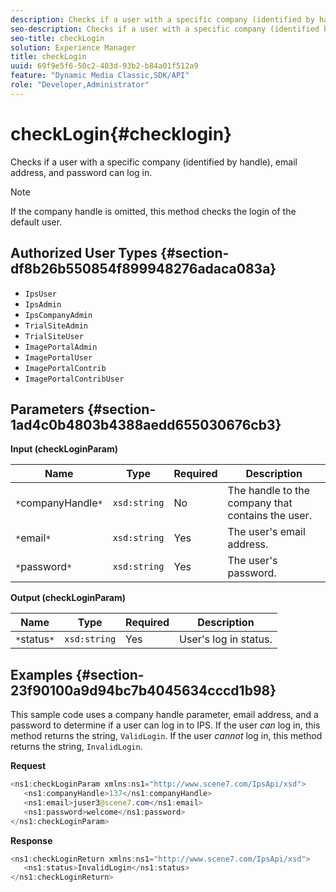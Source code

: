 ```yaml
---
description: Checks if a user with a specific company (identified by handle), email address, and password can log in.
seo-description: Checks if a user with a specific company (identified by handle), email address, and password can log in.
seo-title: checkLogin
solution: Experience Manager
title: checkLogin
uuid: 69f9e5f6-50c2-403d-93b2-b84a01f512a9
feature: "Dynamic Media Classic,SDK/API"
role: "Developer,Administrator"
---
```


# checkLogin{#checklogin}

Checks if a user with a specific company (identified by handle), email address, and password can log in.

>[!NOTE]
>
>If the company handle is omitted, this method checks the login of the default user.

## Authorized User Types {#section-df8b26b550854f899948276adaca083a}

* `IpsUser` 
* `IpsAdmin` 
* `IpsCompanyAdmin` 
* `TrialSiteAdmin` 
* `TrialSiteUser` 
* `ImagePortalAdmin` 
* `ImagePortalUser` 
* `ImagePortalContrib` 
* `ImagePortalContribUser`

## Parameters {#section-1ad4c0b4803b4388aedd655030676cb3}

**Input (checkLoginParam)** 

|  Name  | Type  | Required  | Description  |
|---|---|---|---|
|  `*`companyHandle`*`  | `xsd:string`  | No  | The handle to the company that contains the user.  |
|  `*`email`*`  | `xsd:string`  | Yes  | The user's email address.  |
|  `*`password`*`  | `xsd:string`  | Yes  | The user's password.  |

**Output (checkLoginParam)** 

|  Name  | Type  | Required  | Description  |
|---|---|---|---|
|  `*`status`*`  | `xsd:string`  | Yes  | User's log in status.  |

## Examples {#section-23f90100a9d94bc7b4045634cccd1b98}

This sample code uses a company handle parameter, email address, and a password to determine if a user can log in to IPS. If the user *can* log in, this method returns the string, `ValidLogin`. If the user *cannot* log in, this method returns the string, `InvalidLogin`.

**Request** 

```java
<ns1:checkLoginParam xmlns:ns1="http://www.scene7.com/IpsApi/xsd">
   <ns1:companyHandle>137</ns1:companyHandle>
   <ns1:email>juser3@scene7.com</ns1:email>
   <ns1:password>welcome</ns1:password>
</ns1:checkLoginParam>
```

**Response** 

```java
<ns1:checkLoginReturn xmlns:ns1="http://www.scene7.com/IpsApi/xsd">
   <ns1:status>InvalidLogin</ns1:status>
</ns1:checkLoginReturn>
```

